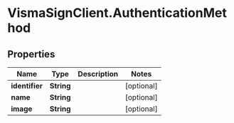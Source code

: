# VismaSignClient.AuthenticationMethod

## Properties
Name | Type | Description | Notes
------------ | ------------- | ------------- | -------------
**identifier** | **String** |  | [optional] 
**name** | **String** |  | [optional] 
**image** | **String** |  | [optional] 


